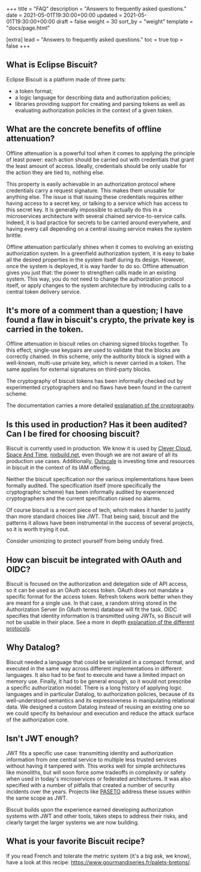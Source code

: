 +++
title = "FAQ"
description = "Answers to frequently asked questions."
date = 2021-05-01T19:30:00+00:00
updated = 2021-05-01T19:30:00+00:00
draft = false
weight = 30
sort_by = "weight"
template = "docs/page.html"

[extra]
lead = "Answers to frequently asked questions."
toc = true
top = false
+++

## What is Eclipse Biscuit?

Eclipse Biscuit is a platform made of three parts:

- a token format;
- a logic language for describing data and authorization policies;
- libraries providing support for creating and parsing tokens as well as evaluating authorization policies in the context of a given token.

## What are the concrete benefits of offline attenuation?

Offline attenuation is a powerful tool when it comes to applying the principle of least power: each action should be carried out with credentials that grant the least amount of access. Ideally, credentials should be only usable for the action they are tied to, nothing else.

This property is easily achievable in an authorization protocol where credentials carry a request signature. This makes them unusable for anything else. The issue is that issuing these credentials requires either having access to a secret key, or talking to a service which has access to this secret key. It is generally impossible to actually do this in a microservices architecture with several chained service-to-service calls. Indeed, it is bad practice for secrets to be carried around everywhere, and having every call depending on a central issuing service makes the system brittle.

Offline attenuation particularly shines when it comes to evolving an existing authorization system. In a greenfield authorization system, it is easy to bake all the desired properties in the system itself during its design. However, once the system is deployed, it is way harder to do so. Offline attenuation gives you just that: the power to strengthen calls made in an existing system. This way, you do not need to change the authorization protocol itself, or apply changes to the system architecture by introducing calls to a central token delivery service.

## It's more of a comment than a question; I have found a flaw in biscuit's crypto, the private key is carried in the token.

Offline attenuation in biscuit relies on chaining signed blocks together. To this effect, single-use keypairs are used to validate that the blocks are correctly chained. In this scheme, only the authority block is signed with a well-known, multi-use private key, which is never carried in a token. The same applies for external signatures on third-party blocks.

The cryptography of biscuit tokens has been informally checked out by experimented cryptographers and no flaws have been found in the current scheme.

The documentation carries a more detailed [explanation of the cryptography](https://doc.biscuitsec.org/reference/cryptography.html).

## Is this used in production? Has it been audited? Can I be fired for choosing biscuit?

Biscuit is currently used in production. We know it is used by [Clever Cloud](https://clever-cloud.com), [Space And Time](https://www.spaceandtime.io/), [nixbuild.net](https://nixbuild.net/), even though we are not aware of all its production use cases. Additionally, [Outscale](https://outscale.com/) is investing time and resources in biscuit in the context of its IAM offering.

Neither the biscuit specification nor the various implementations have been formally audited. The specification itself (more specifically the cryptographic scheme) has been informally audited by experienced cryptographers and the current specification raised no alarms.

Of course biscuit is a recent piece of tech, which makes it harder to justify than more standard choices like JWT. That being said, biscuit and the patterns it allows have been instrumental in the success of several projects, so it is worth trying it out.

Consider unionizing to protect yourself from being unduly fired.

## How can biscuit be integrated with OAuth and OIDC?

Biscuit is focused on the authorization and delegation side of API access, so it can be used as an OAuth access token. OAuth does not mandate a specific format for the access token.
Refresh tokens work better when they are meant for a single use. In that case, a random string stored in the Authorization Server (in OAuth terms) database will fit the task.
OIDC specifies that identity information is transmitted using JWTs, so Biscuit will not be usable in their place. See a more in depth [explanation of the different protocols](/blog/oauth-oidc/).

## Why Datalog?

Biscuit needed a language that could be serialized in a compact format, and executed in the same way across different implementations in different languages. It also had to be fast to execute and have a limited impact on memory use. Finally, it had to be general enough, so it would not prescribe a specific authorization model.
There is a long history of applying logic languages and in particular Datalog, to authorization policies, because of its well-understood semantics and its expressiveness in manipulating relational data.
We designed a custom Datalog instead of reusing an existing one so we could specify its behaviour and execution and reduce the attack surface of the authorization core.

## Isn't JWT enough?

JWT fits a specific use case: transmitting identity and authorization information from one central service to multiple less trusted services without having it tampered with. This works well for simple architectures like monoliths, but will soon force some tradeoffs in complexity or safety when used in today's microservices or federated architectures.
It was also specified with a number of pitfalls that created a number of security incidents over the years. Projects like [PASETO](https://paseto.io/) address these issues within the same scope as JWT.

Biscuit builds upon the experience earned developing authorization systems with JWT and other tools, takes steps to address their risks, and clearly target the larger systems we are now building.


## What is your favorite Biscuit recipe?

If you read French and tolerate the metric system (it's a big ask, we know), have a look at this recipe: <https://www.gourmandiseries.fr/palets-bretons/>.

